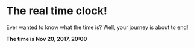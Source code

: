 # The real time clock!

Ever wanted to know what the time is? Well, your journey is about to end!

**The time is Nov 20, 2017, 20:00**